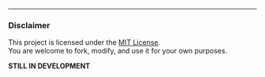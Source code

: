 ---

### Disclaimer

This project is licensed under the [MIT License](./LICENSE).  
You are welcome to fork, modify, and use it for your own purposes.

**STILL IN DEVELOPMENT**
